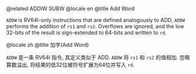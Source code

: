 @related ADDIW SUBW
@locale en
@title Add Word

`ADDW` is RV64I-only instructions that are defined analogously to ADD,
`ADDW` performs the addition of `rs1` and `rs2`.
Overflows are ignored, and the low 32-bits of the result is sign-extended to 64-bits and written to `rd`.

@locale zh
@title 加字(Add Word)

`ADDW` 是一条 RV64I 指令, 其定义类似于 ADD.
`ADDW` 将 `rs1` 和 `rs2` 的值相加.
忽略算数溢出, 将结果的低32位被符号扩展为64位并写入 `rd`.
